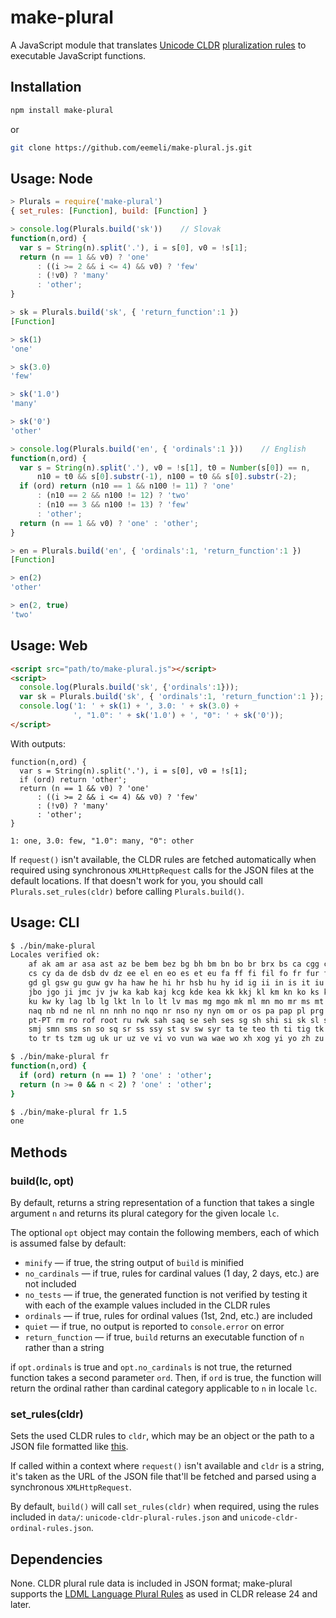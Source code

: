 make-plural
===========

A JavaScript module that translates [Unicode CLDR](http://cldr.unicode.org/)
[pluralization rules](http://www.unicode.org/cldr/charts/latest/supplemental/language_plural_rules.html)
to executable JavaScript functions.


## Installation

```sh
npm install make-plural
```
or
```sh
git clone https://github.com/eemeli/make-plural.js.git
```

## Usage: Node

```js
> Plurals = require('make-plural')
{ set_rules: [Function], build: [Function] }

> console.log(Plurals.build('sk'))    // Slovak
function(n,ord) {
  var s = String(n).split('.'), i = s[0], v0 = !s[1];
  return (n == 1 && v0) ? 'one'
      : ((i >= 2 && i <= 4) && v0) ? 'few'
      : (!v0) ? 'many'
      : 'other';
}

> sk = Plurals.build('sk', { 'return_function':1 })
[Function]

> sk(1)
'one'

> sk(3.0)
'few'

> sk('1.0')
'many'

> sk('0')
'other'

> console.log(Plurals.build('en', { 'ordinals':1 }))    // English
function(n,ord) {
  var s = String(n).split('.'), v0 = !s[1], t0 = Number(s[0]) == n,
      n10 = t0 && s[0].substr(-1), n100 = t0 && s[0].substr(-2);
  if (ord) return (n10 == 1 && n100 != 11) ? 'one'
      : (n10 == 2 && n100 != 12) ? 'two'
      : (n10 == 3 && n100 != 13) ? 'few'
      : 'other';
  return (n == 1 && v0) ? 'one' : 'other';
}

> en = Plurals.build('en', { 'ordinals':1, 'return_function':1 })
[Function]

> en(2)
'other'

> en(2, true)
'two'
```

## Usage: Web

```html
<script src="path/to/make-plural.js"></script>
<script>
  console.log(Plurals.build('sk', {'ordinals':1}));
  var sk = Plurals.build('sk', { 'ordinals':1, 'return_function':1 });
  console.log('1: ' + sk(1) + ', 3.0: ' + sk(3.0) +
              ', "1.0": ' + sk('1.0') + ', "0": ' + sk('0'));
</script>
```
With outputs:
```
function(n,ord) {
  var s = String(n).split('.'), i = s[0], v0 = !s[1];
  if (ord) return 'other';
  return (n == 1 && v0) ? 'one'
      : ((i >= 2 && i <= 4) && v0) ? 'few'
      : (!v0) ? 'many'
      : 'other';
}

1: one, 3.0: few, "1.0": many, "0": other
```

If `request()` isn't available, the CLDR rules are fetched automatically when
required using synchronous `XMLHttpRequest` calls for the JSON files at the
default locations. If that doesn't work for you, you should call
`Plurals.set_rules(cldr)` before calling `Plurals.build()`.


## Usage: CLI

```sh
$ ./bin/make-plural
Locales verified ok:
    af ak am ar asa ast az be bem bez bg bh bm bn bo br brx bs ca cgg chr ckb
    cs cy da de dsb dv dz ee el en eo es et eu fa ff fi fil fo fr fur fy ga
    gd gl gsw gu guw gv ha haw he hi hr hsb hu hy id ig ii in is it iu iw ja
    jbo jgo ji jmc jv jw ka kab kaj kcg kde kea kk kkj kl km kn ko ks ksb ksh
    ku kw ky lag lb lg lkt ln lo lt lv mas mg mgo mk ml mn mo mr ms mt my nah
    naq nb nd ne nl nn nnh no nqo nr nso ny nyn om or os pa pap pl prg ps pt
    pt-PT rm ro rof root ru rwk sah saq se seh ses sg sh shi si sk sl sma smi
    smj smn sms sn so sq sr ss ssy st sv sw syr ta te teo th ti tig tk tl tn
    to tr ts tzm ug uk ur uz ve vi vo vun wa wae wo xh xog yi yo zh zu

$ ./bin/make-plural fr
function(n,ord) {
  if (ord) return (n == 1) ? 'one' : 'other';
  return (n >= 0 && n < 2) ? 'one' : 'other';
}

$ ./bin/make-plural fr 1.5
one
```


## Methods

### build(lc, opt)
By default, returns a string representation of a function that takes a single
argument `n` and returns its plural category for the given locale `lc`.

The optional `opt` object may contain the following members, each of which is
assumed false by default:
* `minify` — if true, the string output of `build` is minified
* `no_cardinals` — if true, rules for cardinal values (1 day, 2 days, etc.)
   are not included
* `no_tests` — if true, the generated function is not verified by testing it
   with each of the example values included in the CLDR rules
* `ordinals` — if true, rules for ordinal values (1st, 2nd, etc.) are included
* `quiet` — if true, no output is reported to `console.error` on error
* `return_function` — if true, `build` returns an executable function of `n`
   rather than a string

if `opt.ordinals` is true and `opt.no_cardinals` is not true, the returned
function takes a second parameter `ord`. Then, if `ord` is true, the function
will return the ordinal rather than cardinal category applicable to `n` in
locale `lc`.

### set_rules(cldr)
Sets the used CLDR rules to `cldr`, which may be an object or the path to a JSON
file formatted like [this](http://www.unicode.org/repos/cldr-aux/json/26/supplemental/plurals.json).

If called within a context where `request()` isn't available and `cldr` is a
string, it's taken as the URL of the JSON file that'll be fetched and parsed
using a synchronous `XMLHttpRequest`.

By default, `build()` will call `set_rules(cldr)` when required, using the
rules included in `data/`: `unicode-cldr-plural-rules.json` and
`unicode-cldr-ordinal-rules.json`.

## Dependencies

None. CLDR plural rule data is included in JSON format; make-plural supports the
[LDML Language Plural Rules](http://unicode.org/reports/tr35/tr35-numbers.html#Language_Plural_Rules)
as used in CLDR release 24 and later.
